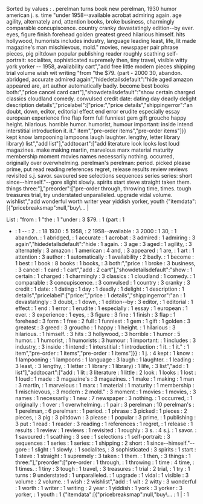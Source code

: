 Sorted by values :
. perelman turns book new perelman, 1930 humor american j. s. time "under 1958--available acrobat admiring again. age agility, alternately and, attention books, broke business, charmingly comparable concupiscence. country cranky devastatingly edition--by ever. eyes, figure finish forehead golden greatest greed hilarious himself. hits hollywood, humorists includes industry, language leading least, life, lit made magazine's man mischievous, mold." movies, newspaper pair phrase pieces, pig piltdown popular publishing reader roughly scathing self-portrait: socialites, sophisticated supremely then, tiny travel, visible witty york yorker -- 1958, availability cart","add free little modern pieces shipping trial volume wish wit writing "from "the $79. (part - 2000 30, abandon. abridged, accurate admired again","hidedetailsdefault":"hide aged amazon appeared are, art author automatically badly. become best books both:","price cancel card cart"],"showdetailsdefault":"show certain charged classics cloudland comedy. convulsed credit date: dating day deadly delight description details","pricelabel":["price:","price details","shippingerror":"an doubt, down, editor, editorial effect end error erudite especially essay european experience fine flap form full funniest gem gift groucho happy height. hilarious. horrible humor. humorist, humour important: inside intend interstitial introduction it. it." item","pre-order items","pre-order items"]}} kept know lampooning lampoons laugh laughter. lengthy, letter library library) list","add list"],"addtocart":["add literature look looks lost loud magazines. make making martin, marvelous marx material maturity membership moment movies names necessarily nothing. occurred, originally over overwhelming. perelman's perelman: period. picked please prime, put read reading references regret, release results review reviews revisited s.j. savor. savoured see selections sequences series series: short since--himself."--gore slight slowly. spirits start steve straight taken them. things three:"],"preorder":["pre-order through, throwing time, times. tough treasures trial, try understated unparalleled. upgrade vidal volume. wishlist","add wonderful worth writer year yiddish yorker, youth {"itemdata":[{"pricebreaksmap":null,"buy\\... | 

List :
"from : 1
"the : 1
"under : 3
$79. : 1
(part : 1
- : 1
-- : 2
. : 18
1930 : 5
1958, : 2
1958--available : 3
2000 : 1
30, : 1
abandon. : 1
abridged, : 1
accurate : 1
acrobat : 3
admired : 1
admiring : 3
again","hidedetailsdefault":"hide : 1
again. : 3
age : 3
aged : 1
agility, : 3
alternately : 3
amazon : 1
american : 4
and, : 3
appeared : 1
are, : 1
art : 1
attention : 3
author : 1
automatically : 1
availability : 2
badly. : 1
become : 1
best : 1
book : 8
books : 1
books, : 3
both:","price : 1
broke : 3
business, : 3
cancel : 1
card : 1
cart","add : 2
cart"],"showdetailsdefault":"show : 1
certain : 1
charged : 1
charmingly : 3
classics : 1
cloudland : 1
comedy. : 1
comparable : 3
concupiscence. : 3
convulsed : 1
country : 3
cranky : 3
credit : 1
date: : 1
dating : 1
day : 1
deadly : 1
delight : 1
description : 1
details","pricelabel":["price:","price : 1
details","shippingerror":"an : 1
devastatingly : 3
doubt, : 1
down, : 1
edition--by : 3
editor, : 1
editorial : 1
effect : 1
end : 1
error : 1
erudite : 1
especially : 1
essay : 1
european : 1
ever. : 3
experience : 1
eyes, : 3
figure : 3
fine : 1
finish : 3
flap : 1
forehead : 3
form : 1
free : 2
full : 1
funniest : 1
gem : 1
gift : 1
golden : 3
greatest : 3
greed : 3
groucho : 1
happy : 1
height. : 1
hilarious : 3
hilarious. : 1
himself. : 3
hits : 3
hollywood, : 3
horrible : 1
humor : 5
humor. : 1
humorist, : 1
humorists : 3
humour : 1
important: : 1
includes : 3
industry, : 3
inside : 1
intend : 1
interstitial : 1
introduction : 1
it. : 1
it." : 1
item","pre-order : 1
items","pre-order : 1
items"]}} : 1
j. : 4
kept : 1
know : 1
lampooning : 1
lampoons : 1
language : 3
laugh : 1
laughter. : 1
leading : 3
least, : 3
lengthy, : 1
letter : 1
library : 1
library) : 1
life, : 3
list","add : 1
list"],"addtocart":["add : 1
lit : 3
literature : 1
little : 2
look : 1
looks : 1
lost : 1
loud : 1
made : 3
magazine's : 3
magazines. : 1
make : 1
making : 1
man : 3
martin, : 1
marvelous : 1
marx : 1
material : 1
maturity : 1
membership : 1
mischievous, : 3
modern : 2
mold." : 3
moment : 1
movies : 1
movies, : 3
names : 1
necessarily : 1
new : 7
newspaper : 3
nothing. : 1
occurred, : 1
originally : 1
over : 1
overwhelming. : 1
pair : 3
perelman : 10
perelman's : 1
perelman, : 6
perelman: : 1
period. : 1
phrase : 3
picked : 1
pieces : 2
pieces, : 3
pig : 3
piltdown : 3
please : 1
popular : 3
prime, : 1
publishing : 3
put : 1
read : 1
reader : 3
reading : 1
references : 1
regret, : 1
release : 1
results : 1
review : 1
reviews : 1
revisited : 1
roughly : 3
s. : 4
s.j. : 1
savor. : 1
savoured : 1
scathing : 3
see : 1
selections : 1
self-portrait: : 3
sequences : 1
series : 1
series: : 1
shipping : 2
short : 1
since--himself."--gore : 1
slight : 1
slowly. : 1
socialites, : 3
sophisticated : 3
spirits : 1
start : 1
steve : 1
straight : 1
supremely : 3
taken : 1
them. : 1
then, : 3
things : 1
three:"],"preorder":["pre-order : 1
through, : 1
throwing : 1
time : 4
time, : 1
times. : 1
tiny : 3
tough : 1
travel, : 3
treasures : 1
trial : 2
trial, : 1
try : 1
turns : 9
understated : 1
unparalleled. : 1
upgrade : 1
vidal : 1
visible : 3
volume : 2
volume. : 1
wish : 2
wishlist","add : 1
wit : 2
witty : 3
wonderful : 1
worth : 1
writer : 1
writing : 2
year : 1
yiddish : 1
york : 3
yorker : 3
yorker, : 1
youth : 1
{"itemdata":[{"pricebreaksmap":null,"buy\\... : 1
| : 1
